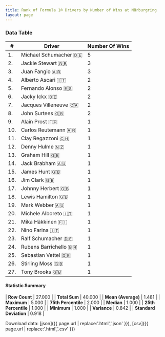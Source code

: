 ```yaml
---
title: Rank of Formula 1® Drivers by Number of Wins at Nürburgring
layout: page
---
```


<canvas id="chart" width="400" height="180"></canvas>
<script>
var data = {
    "datasets": [
        {
            "backgroundColor": [
                "#f3a935",
                "#f3a935",
                "#f3a935",
                "#f3a935",
                "#f3a935",
                "#f3a935",
                "#f3a935",
                "#f3a935",
                "#f3a935",
                "#f3a935",
                "#f3a935",
                "#f3a935",
                "#f3a935",
                "#f3a935",
                "#f3a935",
                "#f3a935",
                "#f3a935",
                "#f3a935",
                "#f3a935",
                "#f3a935",
                "#f3a935",
                "#f3a935",
                "#f3a935",
                "#f3a935",
                "#f3a935",
                "#f3a935",
                "#f3a935"
            ],
            "borderColor": [
                "#f68639",
                "#f68639",
                "#f68639",
                "#f68639",
                "#f68639",
                "#f68639",
                "#f68639",
                "#f68639",
                "#f68639",
                "#f68639",
                "#f68639",
                "#f68639",
                "#f68639",
                "#f68639",
                "#f68639",
                "#f68639",
                "#f68639",
                "#f68639",
                "#f68639",
                "#f68639",
                "#f68639",
                "#f68639",
                "#f68639",
                "#f68639",
                "#f68639",
                "#f68639",
                "#f68639"
            ],
            "borderWidth": 1,
            "data": [
                5.0,
                3.0,
                3.0,
                2.0,
                2.0,
                2.0,
                2.0,
                2.0,
                1.0,
                1.0,
                1.0,
                1.0,
                1.0,
                1.0,
                1.0,
                1.0,
                1.0,
                1.0,
                1.0,
                1.0,
                1.0,
                1.0,
                1.0,
                1.0,
                1.0,
                1.0,
                1.0
            ],
            "label": "Number Of Wins"
        }
    ],
    "labels": [
        "Michael Schumacher",
        "Jackie Stewart",
        "Juan Fangio",
        "Alberto Ascari",
        "Fernando Alonso",
        "Jacky Ickx",
        "Jacques Villeneuve",
        "John Surtees",
        "Alain Prost",
        "Carlos Reutemann",
        "Clay Regazzoni",
        "Denny Hulme",
        "Graham Hill",
        "Jack Brabham",
        "James Hunt",
        "Jim Clark",
        "Johnny Herbert",
        "Lewis Hamilton",
        "Mark Webber",
        "Michele Alboreto",
        "Mika Häkkinen",
        "Nino Farina",
        "Ralf Schumacher",
        "Rubens Barrichello",
        "Sebastian Vettel",
        "Stirling Moss",
        "Tony Brooks"
    ]
};
var options = {
  legend: {
    display: false
  },
  scales: {
    xAxes: [{
      ticks: {
        beginAtZero: true,
        maxRotation: 180,
        display: window.innerWidth > 800
      }
    }],
    yAxes: [{
      ticks: {
        beginAtZero: true
      }
    }]
  },
  onResize: function(chart, size) {
    chart.options.scales.xAxes[0].ticks.display = size.width > 800;
  }
};
var chart = new Chart("chart", {
    data: data,
    type: 'bar',
    options: options
});
</script>



### Data Table

| # | Driver | Number Of Wins |
|--|--|--|
| 1. | Michael Schumacher 🇩🇪 | 5 |
| 2. | Jackie Stewart 🇬🇧 | 3 |
| 3. | Juan Fangio 🇦🇷 | 3 |
| 4. | Alberto Ascari 🇮🇹 | 2 |
| 5. | Fernando Alonso 🇪🇸 | 2 |
| 6. | Jacky Ickx 🇧🇪 | 2 |
| 7. | Jacques Villeneuve 🇨🇦 | 2 |
| 8. | John Surtees 🇬🇧 | 2 |
| 9. | Alain Prost 🇫🇷 | 1 |
| 10. | Carlos Reutemann 🇦🇷 | 1 |
| 11. | Clay Regazzoni 🇨🇭 | 1 |
| 12. | Denny Hulme 🇳🇿 | 1 |
| 13. | Graham Hill 🇬🇧 | 1 |
| 14. | Jack Brabham 🇦🇺 | 1 |
| 15. | James Hunt 🇬🇧 | 1 |
| 16. | Jim Clark 🇬🇧 | 1 |
| 17. | Johnny Herbert 🇬🇧 | 1 |
| 18. | Lewis Hamilton 🇬🇧 | 1 |
| 19. | Mark Webber 🇦🇺 | 1 |
| 20. | Michele Alboreto 🇮🇹 | 1 |
| 21. | Mika Häkkinen 🇫🇮 | 1 |
| 22. | Nino Farina 🇮🇹 | 1 |
| 23. | Ralf Schumacher 🇩🇪 | 1 |
| 24. | Rubens Barrichello 🇧🇷 | 1 |
| 25. | Sebastian Vettel 🇩🇪 | 1 |
| 26. | Stirling Moss 🇬🇧 | 1 |
| 27. | Tony Brooks 🇬🇧 | 1 |

#### Statistic Summary

| **Row Count** | 27.000 |
| **Total Sum** | 40.000 |
| **Mean (Average)** | 1.481 |
| **Maximum** | 5.000 |
| **75th Percentile** | 2.000 |
| **Median** | 1.000 |
| **25th Percentile** | 1.000 |
| **Minimum** | 1.000 |
| **Variance** | 0.842 |
| **Standard Deviation** | 0.918 |

Download data: [json]({{ page.url | replace:'.html','.json' }}), [csv]({{ page.url | replace:'.html','.csv' }})

